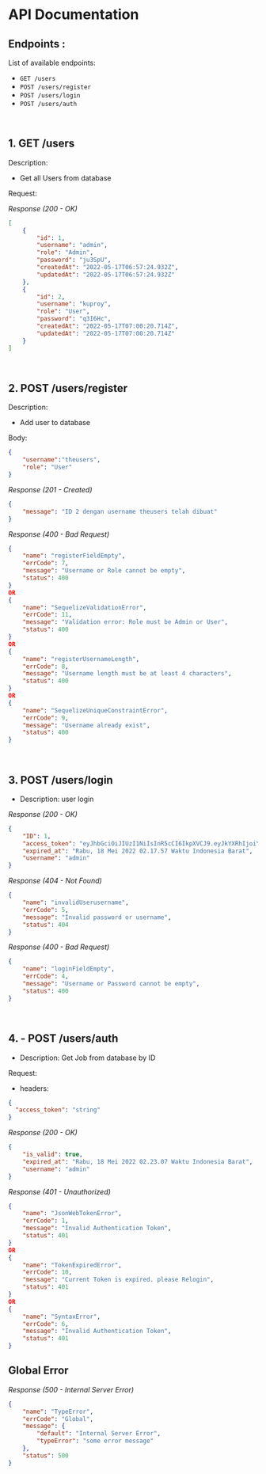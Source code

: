 # API Documentation

## Endpoints :

List of available endpoints:

- `GET /users`
- `POST /users/register`
- `POST /users/login`
- `POST /users/auth`

&nbsp;

## 1. GET /users

Description:

- Get all Users from database 

Request:

_Response (200 - OK)_

```json
[
    {
        "id": 1,
        "username": "admin",
        "role": "Admin",
        "password": "ju3SpU",
        "createdAt": "2022-05-17T06:57:24.932Z",
        "updatedAt": "2022-05-17T06:57:24.932Z"
    },
    {
        "id": 2,
        "username": "kuproy",
        "role": "User",
        "password": "q3I6Hc",
        "createdAt": "2022-05-17T07:00:20.714Z",
        "updatedAt": "2022-05-17T07:00:20.714Z"
    }
]
```

&nbsp;

## 2. POST /users/register

Description:
- Add user to database

Body:
```json
{
    "username":"theusers",
    "role": "User"
}
```

_Response (201 - Created)_

```json
{
    "message": "ID 2 dengan username theusers telah dibuat"
}
```

_Response (400 - Bad Request)_

```json
{
    "name": "registerFieldEmpty",
    "errCode": 7,
    "message": "Username or Role cannot be empty",
    "status": 400
}
OR
{
    "name": "SequelizeValidationError",
    "errCode": 11,
    "message": "Validation error: Role must be Admin or User",
    "status": 400
}
OR
{
    "name": "registerUsernameLength",
    "errCode": 8,
    "message": "Username length must be at least 4 characters",
    "status": 400
}
OR
{
    "name": "SequelizeUniqueConstraintError",
    "errCode": 9,
    "message": "Username already exist",
    "status": 400
}
```

&nbsp;

## 3. POST /users/login

- Description: user login

_Response (200 - OK)_

```json
{
    "ID": 1,
    "access_token": "eyJhbGciOiJIUzI1NiIsInR5cCI6IkpXVCJ9.eyJkYXRhIjoiYWRtaW4iLCJpYXQiOjE2NTI3NzE4NzcsImV4cCI6MTY1MjgxNTA3N30.WBL5yCfzmoGtfi5xqMKar6X5uPoV1wP-TAGgG7SlgdM",
    "expired_at": "Rabu, 18 Mei 2022 02.17.57 Waktu Indonesia Barat",
    "username": "admin"
}
```

_Response (404 - Not Found)_

```json
{
    "name": "invalidUserusername",
    "errCode": 5,
    "message": "Invalid password or username",
    "status": 404
}
```

_Response (400 - Bad Request)_

```json
{
    "name": "loginFieldEmpty",
    "errCode": 4,
    "message": "Username or Password cannot be empty",
    "status": 400
}
```

&nbsp;

## 4. - POST /users/auth

- Description: Get Job from database by ID

Request:

- headers:

```json
{
  "access_token": "string"
}
```

_Response (200 - OK)_

```json
{
    "is_valid": true,
    "expired_at": "Rabu, 18 Mei 2022 02.23.07 Waktu Indonesia Barat",
    "username": "admin"
}
```

_Response (401 - Unauthorized)_

```json
{
    "name": "JsonWebTokenError",
    "errCode": 1,
    "message": "Invalid Authentication Token",
    "status": 401
}
OR
{
    "name": "TokenExpiredError",
    "errCode": 10,
    "message": "Current Token is expired. please Relogin",
    "status": 401
}
OR
{
    "name": "SyntaxError",
    "errCode": 6,
    "message": "Invalid Authentication Token",
    "status": 401
}
```

## Global Error

_Response (500 - Internal Server Error)_

```json
{
    "name": "TypeError",
    "errCode": "Global",
    "message": {
        "default": "Internal Server Error",
        "typeError": "some error message"
    },
    "status": 500
}
```